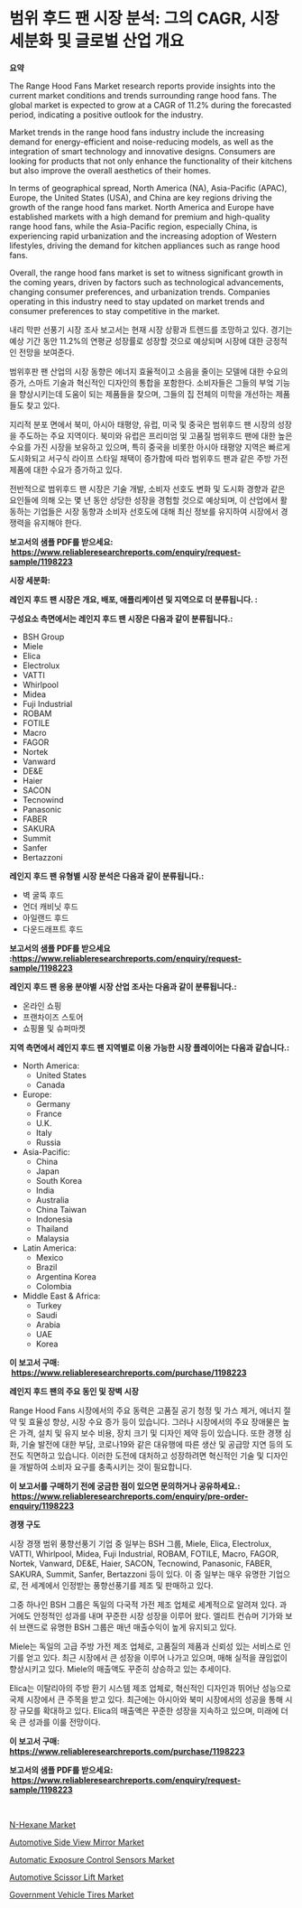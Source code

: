 <p><h1>범위 후드 팬 시장 분석: 그의 CAGR, 시장 세분화 및 글로벌 산업 개요</h1></p><p><strong>요약</strong></p>
<p><p>The Range Hood Fans Market research reports provide insights into the current market conditions and trends surrounding range hood fans. The global market is expected to grow at a CAGR of 11.2% during the forecasted period, indicating a positive outlook for the industry.</p><p>Market trends in the range hood fans industry include the increasing demand for energy-efficient and noise-reducing models, as well as the integration of smart technology and innovative designs. Consumers are looking for products that not only enhance the functionality of their kitchens but also improve the overall aesthetics of their homes.</p><p>In terms of geographical spread, North America (NA), Asia-Pacific (APAC), Europe, the United States (USA), and China are key regions driving the growth of the range hood fans market. North America and Europe have established markets with a high demand for premium and high-quality range hood fans, while the Asia-Pacific region, especially China, is experiencing rapid urbanization and the increasing adoption of Western lifestyles, driving the demand for kitchen appliances such as range hood fans.</p><p>Overall, the range hood fans market is set to witness significant growth in the coming years, driven by factors such as technological advancements, changing consumer preferences, and urbanization trends. Companies operating in this industry need to stay updated on market trends and consumer preferences to stay competitive in the market.</p><p> 내리 막판 선풍기 시장 조사 보고서는 현재 시장 상황과 트렌드를 조망하고 있다. 경기는 예상 기간 동안 11.2%의 연평균 성장률로 성장할 것으로 예상되며 시장에 대한 긍정적인 전망을 보여준다.</p><p> 범위후판 팬 산업의 시장 동향은 에너지 효율적이고 소음을 줄이는 모델에 대한 수요의 증가, 스마트 기술과 혁신적인 디자인의 통합을 포함한다. 소비자들은 그들의 부엌 기능을 향상시키는데 도움이 되는 제품들을 찾으며, 그들의 집 전체의 미학을 개선하는 제품들도 찾고 있다.</p><p> 지리적 분포 면에서 북미, 아시아 태평양, 유럽, 미국 및 중국은 범위후드 팬 시장의 성장을 주도하는 주요 지역이다. 북미와 유럽은 프리미엄 및 고품질 범위후드 팬에 대한 높은 수요를 가진 시장을 보유하고 있으며, 특히 중국을 비롯한 아시아 태평양 지역은 빠르게 도시화되고 서구식 라이프 스타일 채택이 증가함에 따라 범위후드 팬과 같은 주방 가전제품에 대한 수요가 증가하고 있다.</p><p> 전반적으로 범위후드 팬 시장은 기술 개발, 소비자 선호도 변화 및 도시화 경향과 같은 요인들에 의해 오는 몇 년 동안 상당한 성장을 경험할 것으로 예상되며, 이 산업에서 활동하는 기업들은 시장 동향과 소비자 선호도에 대해 최신 정보를 유지하여 시장에서 경쟁력을 유지해야 한다.</p></p>
<p><strong>보고서의 샘플 PDF를 받으세요: &nbsp;<a href="https://www.reliableresearchreports.com/enquiry/request-sample/1198223">https://www.reliableresearchreports.com/enquiry/request-sample/1198223</a></strong></p>
<p><strong>시장 세분화:</strong></p>
<p><strong> 레인지 후드 팬 시장은 개요, 배포, 애플리케이션 및 지역으로 더 분류됩니다. :</strong></p>
<p><strong>구성요소 측면에서는 레인지 후드 팬 시장은 다음과 같이 분류됩니다.:</strong></p>
<p><ul><li>BSH Group</li><li>Miele</li><li>Elica</li><li>Electrolux</li><li>VATTI</li><li>Whirlpool</li><li>Midea</li><li>Fuji Industrial</li><li>ROBAM</li><li>FOTILE</li><li>Macro</li><li>FAGOR</li><li>Nortek</li><li>Vanward</li><li>DE&E</li><li>Haier</li><li>SACON</li><li>Tecnowind</li><li>Panasonic</li><li>FABER</li><li>SAKURA</li><li>Summit</li><li>Sanfer</li><li>Bertazzoni</li></ul></p>
<p><strong> 레인지 후드 팬 유형별 시장 분석은 다음과 같이 분류됩니다.:</strong></p>
<p><ul><li>벽 굴뚝 후드</li><li>언더 캐비닛 후드</li><li>아일랜드 후드</li><li>다운드래프트 후드</li></ul></p>
<p><strong>보고서의 샘플 PDF를 받으세요 :<a href="https://www.reliableresearchreports.com/enquiry/request-sample/1198223">https://www.reliableresearchreports.com/enquiry/request-sample/1198223</a></strong></p>
<p><strong> 레인지 후드 팬 응용 분야별 시장 산업 조사는 다음과 같이 분류됩니다.:</strong></p>
<p><ul><li>온라인 쇼핑</li><li>프랜차이즈 스토어</li><li>쇼핑몰 및 슈퍼마켓</li></ul></p>
<p><strong>지역 측면에서 레인지 후드 팬 지역별로 이용 가능한 시장 플레이어는 다음과 같습니다.:</strong></p>
<p><ul>
    <li>
        North America:
        <ul>
            <li>United States</li>
            <li>Canada</li>
        </ul>
    </li>
    <li>
        Europe:
        <ul>
            <li>Germany</li>
            <li>France</li>
            <li>U.K.</li>
            <li>Italy</li>
            <li>Russia</li>
        </ul>
    </li>
    <li>
        Asia-Pacific:
        <ul>
            <li>China</li>
            <li>Japan</li>
            <li>South Korea</li>
            <li>India</li>
            <li>Australia</li>
            <li>China Taiwan</li>
            <li>Indonesia</li>
            <li>Thailand</li>
            <li>Malaysia</li>
        </ul>
    </li>
    <li>
        Latin America:
        <ul>
            <li>Mexico</li>
            <li>Brazil</li>
            <li>Argentina Korea</li>
            <li>Colombia</li>
        </ul>
    </li>
    <li>
        Middle East & Africa:
        <ul>
            <li>Turkey</li>
            <li>Saudi</li>
            <li>Arabia</li>
            <li>UAE</li>
            <li>Korea</li>
        </ul>
    </li>
    </ul></p>
<p><strong>이 보고서 구매: &nbsp;<a href="https://www.reliableresearchreports.com/purchase/1198223">https://www.reliableresearchreports.com/purchase/1198223</a></strong></p>
<p><strong>레인지 후드 팬의 주요 동인 및 장벽 시장</strong></p>
<p><p>Range Hood Fans 시장에서의 주요 동력은 고품질 공기 청정 및 가스 제거, 에너지 절약 및 효율성 향상, 시장 수요 증가 등이 있습니다. 그러나 시장에서의 주요 장애물은 높은 가격, 설치 및 유지 보수 비용, 장치 크기 및 디자인 제약 등이 있습니다. 또한 경쟁 심화, 기술 발전에 대한 부담, 코로나19와 같은 대유행에 따른 생산 및 공급망 지연 등의 도전도 직면하고 있습니다. 이러한 도전에 대처하고 성장하려면 혁신적인 기술 및 디자인을 개발하여 소비자 요구를 충족시키는 것이 필요합니다.</p></p>
<p><strong>이 보고서를 구매하기 전에 궁금한 점이 있으면 문의하거나 공유하세요.: &nbsp;<a href="https://www.reliableresearchreports.com/enquiry/pre-order-enquiry/1198223">https://www.reliableresearchreports.com/enquiry/pre-order-enquiry/1198223</a></strong></p>
<p><strong>경쟁 구도</strong></p>
<p><p>시장 경쟁 범위 풍향선풍기 기업 중 일부는 BSH 그룹, Miele, Elica, Electrolux, VATTI, Whirlpool, Midea, Fuji Industrial, ROBAM, FOTILE, Macro, FAGOR, Nortek, Vanward, DE&E, Haier, SACON, Tecnowind, Panasonic, FABER, SAKURA, Summit, Sanfer, Bertazzoni 등이 있다. 이 중 일부는 매우 유명한 기업으로, 전 세계에서 인정받는 풍향선풍기를 제조 및 판매하고 있다.</p><p>그중 하나인 BSH 그룹은 독일의 다국적 가전 제조 업체로 세계적으로 알려져 있다. 과거에도 안정적인 성과를 내며 꾸준한 시장 성장을 이루어 왔다. 엘리트 컨슈머 기가와 보쉬 브랜드로 유명한 BSH 그룹은 매년 매출수익이 높게 유지되고 있다.</p><p>Miele는 독일의 고급 주방 가전 제조 업체로, 고품질의 제품과 신뢰성 있는 서비스로 인기를 얻고 있다. 최근 시장에서 큰 성장을 이루어 나가고 있으며, 매해 실적을 끊임없이 향상시키고 있다. Miele의 매출액도 꾸준히 상승하고 있는 추세이다.</p><p>Elica는 이탈리아의 주방 환기 시스템 제조 업체로, 혁신적인 디자인과 뛰어난 성능으로 국제 시장에서 큰 주목을 받고 있다. 최근에는 아시아와 북미 시장에서의 성공을 통해 시장 규모를 확대하고 있다. Elica의 매출액은 꾸준한 성장을 지속하고 있으며, 미래에 더욱 큰 성과를 이룰 전망이다.</p></p>
<p><strong>이 보고서 구매: &nbsp; <a href="https://www.reliableresearchreports.com/purchase/1198223">https://www.reliableresearchreports.com/purchase/1198223</a></strong></p>
<p><strong>보고서의 샘플 PDF를 받으세요: &nbsp;<a href="https://www.reliableresearchreports.com/enquiry/request-sample/1198223">https://www.reliableresearchreports.com/enquiry/request-sample/1198223</a></strong><strong></strong></p>
<p>&nbsp;</p>
<p><p><a href="https://view.publitas.com/reportprime-1/n-hexane-market-share-market-new-trends-analysis-report-by-type-by-application-by-end-use-by-region-and-segment-forecasts-2023-2030/">N-Hexane Market</a></p><p><a href="https://github.com/GroverBarry/Market-Research-Report-List-4/blob/main/automotive-side-view-mirror-market.md">Automotive Side View Mirror Market</a></p><p><a href="https://view.publitas.com/reportprime-1/automatic-exposure-control-sensors-market-size-and-growth-market-segmentation-regional-and-country-breakdowns-and-market-trends-for-period-from-2024-2031/">Automatic Exposure Control Sensors Market</a></p><p><a href="https://github.com/lylyparadise/Market-Research-Report-List-2/blob/main/automotive-scissor-lift-market.md">Automotive Scissor Lift Market</a></p><p><a href="https://issuu.com/reportprime-2/docs/government-vehicle-tires-market-size-2030.pptx">Government Vehicle Tires Market</a></p></p>